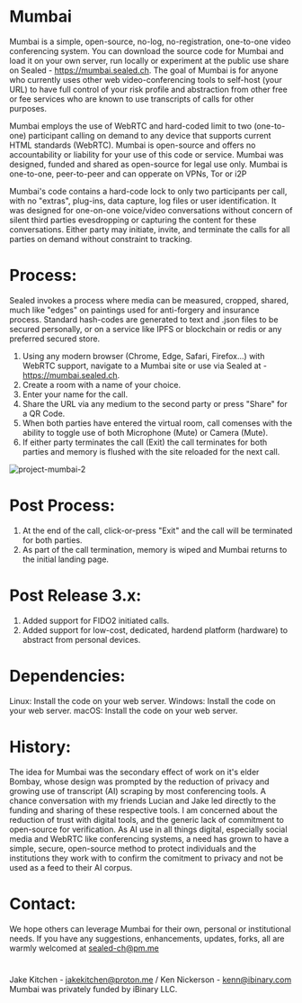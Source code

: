 # Mumbai
Mumbai is a simple, open-source, no-log, no-registration, one-to-one video conferencing system. You can download the source code for Mumbai and load it on your own server, run locally or experiment at the public use share on Sealed - https://mumbai.sealed.ch. The goal of Mumbai is for anyone who currently uses other web video-conferencing tools to self-host (your URL) to have full control of your risk profile and abstraction from other free or fee services who are known to use transcripts of calls for other purposes.

Mumbai employs the use of WebRTC and hard-coded limit to two (one-to-one) participant calling on demand to any device that supports current HTML standards (WebRTC). Mumbai is open-source and offers no accountability or liability for your use of this code or service. Mumbai was designed, funded and shared as open-source for legal use only. Mumbai is one-to-one, peer-to-peer and can opperate on VPNs, Tor or i2P

Mumbai's code contains a hard-code lock to only two participants per call, with no "extras", plug-ins, data capture, log files or user identification. It was designed for one-on-one voice/video conversations without concern of silent third parties evesdropping or capturing the content for these conversations. Either party may initiate, invite, and terminate the calls for all parties on demand without constraint to tracking.
# Process:
Sealed invokes a process where media can be measured, cropped, shared, much like "edges" on paintings used for anti-forgery and insurance process. Standard hash-codes are generated to text and .json files to be secured personally, or on a service like IPFS or blockchain or redis or any preferred secured store.

1. Using any modern browser (Chrome, Edge, Safari, Firefox...) with WebRTC support, navigate to a Mumbai site or use via Sealed at - https://mumbai.sealed.ch.
2. Create a room with a name of your choice.
3. Enter your name for the call.
4. Share the URL via any medium to the second party or press "Share" for a QR Code.
5. When both parties have entered the virtual room, call comenses with the ability to toggle use of both Microphone (Mute) or Camera (Mute).
6. If either party terminates the call (Exit) the call terminates for both parties and memory is flushed with the site reloaded for the next call.

![project-mumbai-2](https://github.com/ibinary/mumbai/assets/86942/c917374c-65c2-4911-a675-060e05043259)

# Post Process:
1. At the end of the call, click-or-press "Exit" and the call will be terminated for both parties.
2. As part of the call termination, memory is wiped and Mumbai returns to the initial landing page.
# Post Release 3.x:
1. Added support for FIDO2 initiated calls.
2. Added support for low-cost, dedicated, hardend platform (hardware) to abstract from personal devices.
# Dependencies:
Linux: Install the code on your web server.
Windows: Install the code on your web server.
macOS: Install the code on your web server.
# History:
The idea for Mumbai was the secondary effect of work on it's elder Bombay, whose design was prompted by the reduction of privacy and growing use of transcript (AI) scraping by most conferencing tools. A chance conversation with my friends Lucian and Jake led directly to the funding and sharing of these respective tools. I am concerned about the reduction of trust with digital tools, and the generic lack of commitment to open-source for verification. As AI use in all things digital, especially social media and WebRTC like conferencing systems, a need has grown to have a simple, secure, open-source method to protect individuals and the institutions they work with to confirm the comitment to privacy and not be used as a feed to their AI corpus. 
# Contact:
We hope others can leverage Mumbai for their own, personal or institutional needs. If you have any suggestions, enhancements, updates, forks, all are warmly welcomed at sealed-ch@pm.me
#
Jake Kitchen - jakekitchen@proton.me / Ken Nickerson - kenn@ibinary.com
Mumbai was privately funded by iBinary LLC.
